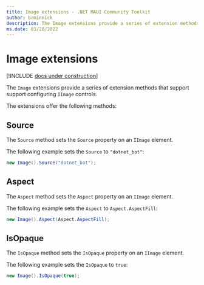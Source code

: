```yaml
---
title: Image extensions - .NET MAUI Community Toolkit
author: brminnick
description: The Image extensions provide a series of extension methods that support configuring IImage controls
ms.date: 03/28/2022
---
```


# Image extensions

[!INCLUDE [docs under construction](../../includes/preview-note.md)]

The `Image` extensions provide a series of extension methods that support support configuring `IImage` controls.

The extensions offer the following methods:

## Source

The `Source` method sets the `Source` property on an `IImage` element.

The following example sets the `Source` to `"dotnet_bot"`:

```csharp
new Image().Source("dotnet_bot");
```

## Aspect

The `Aspect` method sets the `Aspect` property on an `IImage` element.

The following example sets the `Aspect` to `Aspect.AspectFill`:

```csharp
new Image().Aspect(Aspect.AspectFill);
```

## IsOpaque

The `IsOpaque` method sets the `IsOpaque` property on an `IImage` element.

The following example sets the `IsOpaque` to `true`:

```csharp
new Image().IsOpaque(true);
```
